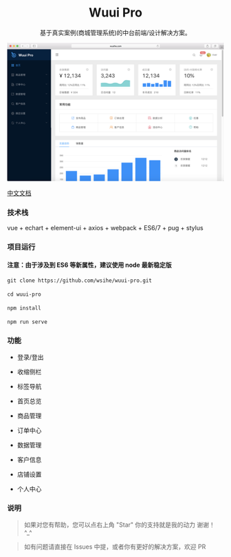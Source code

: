 
<h1 align="center">Wuui Pro</h1>

<div align="center">


基于真实案例(商城管理系统)的中台前端/设计解决方案。


![](./github/pro.png)

</div>


[中文文档](https://wuui.top/#/pro/start)

### 技术栈

vue + echart + element-ui + axios + webpack + ES6/7 + pug + stylus


### 项目运行

#### 注意：由于涉及到 ES6 等新属性，建议使用 node 最新稳定版

```
git clone https://github.com/wsihe/wuui-pro.git

cd wuui-pro

npm install

npm run serve

```

### 功能

- 登录/登出
- 收缩侧栏
- 标签导航

- 首页总览
- 商品管理
- 订单中心
- 数据管理
- 客户信息
- 店铺设置
- 个人中心


### 说明

>  如果对您有帮助，您可以点右上角 "Star" 你的支持就是我的动力 谢谢！ ^_^

>  如有问题请直接在 Issues 中提，或者你有更好的解决方案，欢迎 PR
```